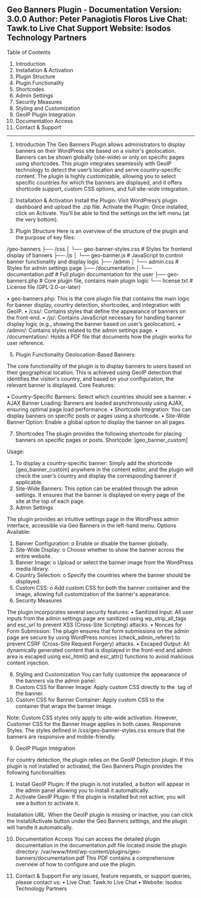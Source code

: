 Geo Banners Plugin - Documentation
Version: 3.0.0
Author: Peter Panagiotis Floros
Live Chat: Tawk.to Live Chat
Support Website: Isodos Technology Partners
------------------------------
Table of Contents
1. Introduction
2. Installation & Activation
3. Plugin Structure
4. Plugin Functionality
5. Shortcodes
6. Admin Settings
7. Security Measures
8. Styling and Customization
9. GeoIP Plugin Integration
10. Documentation Access
11. Contact & Support
------------------------------

1. Introduction
The Geo Banners Plugin allows administrators to display banners on their WordPress site based on a visitor's geolocation. Banners can be
shown globally (site-wide) or only on specific pages using shortcodes. This plugin integrates seamlessly with GeoIP technology to detect the
user’s location and serve country-specific content.
The plugin is highly customizable, allowing you to select specific countries for which the banners are displayed, and it offers shortcode
support, custom CSS options, and full site-wide integration.

2. Installation & Activation
Install the Plugin: Visit WordPress’s plugin dashboard and upload the .zip file.
Activate the Plugin: Once installed, click on Activate. You’ll be able to find the settings on the left menu (at the very bottom).

3. Plugin Structure
Here is an overview of the structure of the plugin and the purpose of key files:

/geo-banners
 ├── /css
 │ └── geo-banner-styles.css # Styles for frontend display of banners
 ├── /js
 │ └── geo-banner.js # JavaScript to control banner functionality and display logic
 ├── /admin
 │ └── admin.css # Styles for admin settings page
 ├── /documentation
 │ └── documentation.pdf # Full plugin documentation for the user
 ├── geo-banners.php # Core plugin file, contains main plugin logic
 └── license.txt # License file (GPL-2.0-or-later)

• geo-banners.php: This is the core plugin file that contains the main logic for banner display, country detection, shortcodes, and
integration with GeoIP.
• /css/: Contains styles that define the appearance of banners on the front-end.
• /js/: Contains JavaScript necessary for handling banner display logic (e.g., showing the banner based on user’s geolocation).
• /admin/: Contains styles related to the admin settings page.
• /documentation/: Holds a PDF file that documents how the plugin works for user reference.

5. Plugin Functionality
Geolocation-Based Banners:

The core functionality of the plugin is to display banners to users based on their geographical location. This is achieved using GeoIP
detection that identifies the visitor's country, and based on your configuration, the relevant banner is displayed.
Core Features:

• Country-Specific Banners: Select which countries should see a banner.
• AJAX Banner Loading: Banners are loaded asynchronously using AJAX, ensuring optimal page load performance.
• Shortcode Integration: You can display banners on specific posts or pages using a shortcode.
• Site-Wide Banner Option: Enable a global option to display the banner on all pages.

7. Shortcodes
The plugin provides the following shortcode for placing banners on specific pages or posts.
Shortcode:
[geo_banner_custom]

Usage:
1. To display a country-specific banner: Simply add the shortcode [geo_banner_custom] anywhere in the content editor, and the
plugin will check the user’s country and display the corresponding banner if applicable.
2. Site-Wide Banners: This option can be enabled through the admin settings. It ensures that the banner is displayed on every page
of the site at the top of each page.
6. Admin Settings

The plugin provides an intuitive settings page in the WordPress admin interface, accessible via Geo Banners in the left-hand menu.
Options Available:
1. Banner Configuration:
o Enable or disable the banner globally.
2. Site-Wide Display:
o Choose whether to show the banner across the entire website.
3. Banner Image:
o Upload or select the banner image from the WordPress media library.
4. Country Selection:
o Specify the countries where the banner should be displayed.
5. Custom CSS:
o Add custom CSS for both the banner container and the image, allowing full customization of the banner's appearance.
7. Security Measures

The plugin incorporates several security features:
• Sanitized Input: All user inputs from the admin settings page are sanitized using wp_strip_all_tags and esc_url to prevent XSS
(Cross-Site Scripting) attacks.
• Nonces for Form Submission: The plugin ensures that form submissions on the admin page are secure by using WordPress
nonces (check_admin_referer) to prevent CSRF (Cross-Site Request Forgery) attacks.
• Escaped Output: All dynamically generated content that is displayed in the front-end and admin area is escaped using esc_html()
and esc_attr() functions to avoid malicious content injection.

8. Styling and Customization
You can fully customize the appearance of the banners via the admin panel:
1. Custom CSS for Banner Image: Apply custom CSS directly to the <img> tag of the banner.
2. Custom CSS for Banner Container: Apply custom CSS to the <div> container that wraps the banner image.

Note: Custom CSS styles only apply to site-wide activation. However, Customer CSS for the Banner Image applies in both cases.
Responsive Styles: The styles defined in /css/geo-banner-styles.css ensure that the banners are responsive and mobile-friendly.

9. GeoIP Plugin Integration

For country detection, the plugin relies on the GeoIP Detection plugin. If this plugin is not installed or activated, the Geo Banners Plugin
provides the following functionalities:
1. Install GeoIP Plugin: If the plugin is not installed, a button will appear in the admin panel allowing you to install it automatically.
2. Activate GeoIP Plugin: If the plugin is installed but not active, you will see a button to activate it.

Installation URL:
When the GeoIP plugin is missing or inactive, you can click the Install/Activate button under the Geo Banners settings, and the plugin will
handle it automatically.

10. Documentation Access
You can access the detailed plugin documentation in the documentation.pdf file located inside the plugin directory:
/var/www/html/wp-content/plugins/geo-banners/documentation.pdf
This PDF contains a comprehensive overview of how to configure and use the plugin.

11. Contact & Support
For any issues, feature requests, or support queries, please contact us:
• Live Chat: Tawk.to Live Chat
• Website: Isodos Technology Partners

